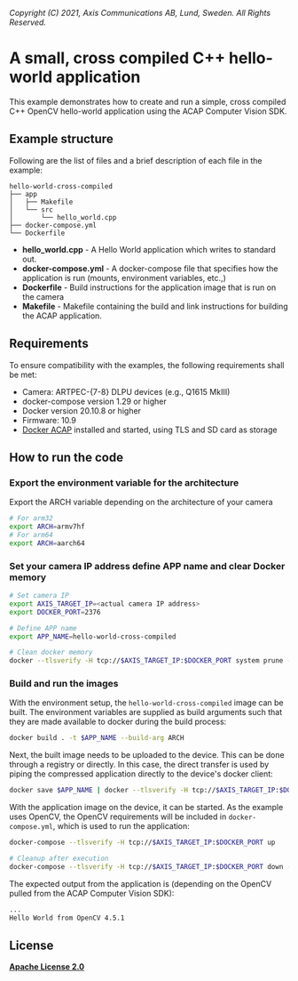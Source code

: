 *Copyright (C) 2021, Axis Communications AB, Lund, Sweden. All Rights Reserved.*

# A small, cross compiled C++ hello-world application

This example demonstrates how to create and run a simple, cross compiled C++ OpenCV hello-world application using the ACAP Computer Vision SDK.

## Example structure

Following are the list of files and a brief description of each file in the example:

```text
hello-world-cross-compiled
├── app
│   ├── Makefile
│   └── src
│       └── hello_world.cpp
├── docker-compose.yml
└── Dockerfile
```

* **hello_world.cpp** - A Hello World application which writes to standard out.
* **docker-compose.yml** - A docker-compose file that specifies how the application is run (mounts, environment variables, etc.,)
* **Dockerfile** - Build instructions for the application image that is run on the camera
* **Makefile** - Makefile containing the build and link instructions for building the ACAP application.

## Requirements

To ensure compatibility with the examples, the following requirements shall be met:

* Camera: ARTPEC-{7-8} DLPU devices (e.g., Q1615 MkIII)
* docker-compose version 1.29 or higher
* Docker version 20.10.8 or higher
* Firmware: 10.9
* [Docker ACAP](https://github.com/AxisCommunications/docker-acap) installed and started, using TLS and SD card as storage

## How to run the code

### Export the environment variable for the architecture

Export the ARCH variable depending on the architecture of your camera

```sh
# For arm32
export ARCH=armv7hf
# For arm64
export ARCH=aarch64
```

### Set your camera IP address define APP name and clear Docker memory

```sh
# Set camera IP
export AXIS_TARGET_IP=<actual camera IP address>
export DOCKER_PORT=2376

# Define APP name
export APP_NAME=hello-world-cross-compiled

# Clean docker memory
docker --tlsverify -H tcp://$AXIS_TARGET_IP:$DOCKER_PORT system prune -af
```

### Build and run the images

With the environment setup, the `hello-world-cross-compiled` image can be built. The environment variables are supplied as build arguments such that they are made available to docker during the build process:

```sh
docker build . -t $APP_NAME --build-arg ARCH
```

Next, the built image needs to be uploaded to the device. This can be done through a registry or directly. In this case, the direct transfer is used by piping the compressed application directly to the device's docker client:

```sh
docker save $APP_NAME | docker --tlsverify -H tcp://$AXIS_TARGET_IP:$DOCKER_PORT  load
```

With the application image on the device, it can be started. As the example uses OpenCV, the OpenCV requirements will be included in `docker-compose.yml`, which is used to run the application:

```sh
docker-compose --tlsverify -H tcp://$AXIS_TARGET_IP:$DOCKER_PORT up

# Cleanup after execution
docker-compose --tlsverify -H tcp://$AXIS_TARGET_IP:$DOCKER_PORT down -v
```

The expected output from the application is (depending on the OpenCV pulled from the ACAP Computer Vision SDK):

```sh
...
Hello World from OpenCV 4.5.1
```

## License

**[Apache License 2.0](../LICENSE)**
